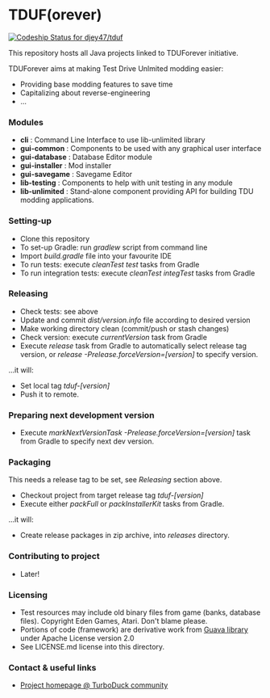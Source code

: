 # TDUF(orever) #

[ ![Codeship Status for djey47/tduf](https://app.codeship.com/projects/b5716970-4ace-0136-c149-7a9f28d40fd1/status?branch=master)](https://app.codeship.com/projects/292761)

This repository hosts all Java projects linked to TDUForever initiative.

TDUForever aims at making Test Drive Unlmited modding easier:

* Providing base modding features to save time
* Capitalizing about reverse-engineering
* ...

### Modules ###

* **cli** : Command Line Interface to use lib-unlimited library
* **gui-common** : Components to be used with any graphical user interface
* **gui-database** : Database Editor module
* **gui-installer** : Mod installer
* **gui-savegame** : Savegame Editor
* **lib-testing** : Components to help with unit testing in any module
* **lib-unlimited** : Stand-alone component providing API for building TDU modding applications.

### Setting-up ###

* Clone this repository
* To set-up Gradle: run *gradlew* script from command line
* Import *build.gradle* file into your favourite IDE
* To run tests: execute *cleanTest test* tasks from Gradle
* To run integration tests: execute *cleanTest integTest* tasks from Gradle


### Releasing ###

* Check tests: see above
* Update and commit *dist/version.info* file according to desired version
* Make working directory clean (commit/push or stash changes)
* Check version: execute *currentVersion* task from Gradle
* Execute *release* task from Gradle to automatically select release tag version, or *release -Prelease.forceVersion=[version]* to specify version.

...it will:

* Set local tag *tduf-[version]*
* Push it to remote.

### Preparing next development version ###

* Execute *markNextVersionTask -Prelease.forceVersion=[version]* task from Gradle to specify next dev version.

### Packaging ###

This needs a release tag to be set, see *Releasing* section above.

* Checkout project from target release tag *tduf-[version]*
* Execute either *packFull* or *packInstallerKit* tasks from Gradle.

...it will:

* Create release packages in zip archive, into *releases* directory.

### Contributing to project ###

* Later!

### Licensing ###

* Test resources may include old binary files from game (banks, database files). Copyright Eden Games, Atari. Don't blame please.
* Portions of code (framework) are derivative work from [Guava library](https://github.com/google/guava) under Apache License version 2.0
* See LICENSE.md license into this directory.

### Contact & useful links ###

* [Project homepage @ TurboDuck community](http://forum.turboduck.net/forums/57-Mod-Tools-Support)
